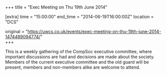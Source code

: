 +++
title = "Exec Meeting on Thu 19th June 2014"

[extra]
time = "15:00:00"
end_time = "2014-06-19T16:00:00Z"
location = "DCS"

original = "https://uwcs.co.uk/events/exec-meeting-on-thu-19th-june-2014-1474489094774/"    
+++

This is a weekly gathering of the CompSoc executive committee, where important discussions are had and decisions are made about the society. Members of the current executive committee and the old guard will be present, members and non-members alike are welcome to attend.

